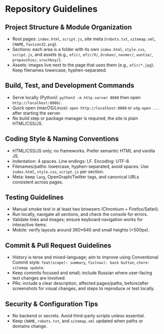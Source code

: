 # Repository Guidelines
## Project Structure & Module Organization
- Root pages: `index.html`, `script.js`, site meta (`robots.txt`, `sitemap.xml`, `CNAME`, `favicon32.png`).
- Sections: each area is a folder with its own `index.html`, `style.css`, `script.js`, and assets (e.g., `efir/`, `efir/∇/`, `broken/`, `navmor/`, `auntie/`, `propavshie/`, `sruchkoy/`).
- Assets: images live next to the page that uses them (e.g., `efir/*.jpg`). Keep filenames lowercase, hyphen-separated.
## Build, Test, and Development Commands
- Serve locally (Python): `python3 -m http.server 8080` then open `http://localhost:8080/`.
- Quick open (macOS/Linux): `open http://localhost:8080` or `xdg-open ...` after starting the server.
- No build step or package manager is required; the site is plain HTML/CSS/JS.
## Coding Style & Naming Conventions
- HTML/CSS/JS only; no frameworks. Prefer semantic HTML and vanilla JS.
- Indentation: 4 spaces. Line endings: LF. Encoding: UTF-8.
- Filenames/paths: lowercase, hyphen-separated; avoid spaces. Use `index.html`, `style.css`, `script.js` per section.
- Meta: keep `lang`, OpenGraph/Twitter tags, and canonical URLs consistent across pages.
## Testing Guidelines
- Manual smoke test in at least two browsers (Chromium + Firefox/Safari).
- Run locally, navigate all sections, and check the console for errors.
- Validate links and images; ensure keyboard navigation works for interactive items.
- Mobile: verify layouts around 360×640 and small heights (<500px).
## Commit & Pull Request Guidelines
- History is terse and mixed-language; aim to improve using Conventional Commit style: `feat(scope): summary`, `fix(nav): back button`, `chore: sitemap update`.
- Keep commits focused and small; include Russian where user-facing text changes are involved.
- PRs: include a clear description, affected pages/paths, before/after screenshots for visual changes, and steps to reproduce or test locally.
## Security & Configuration Tips
- No backend or secrets. Avoid third-party scripts unless essential.
- Keep `CNAME`, `robots.txt`, and `sitemap.xml` updated when paths or domains change.
